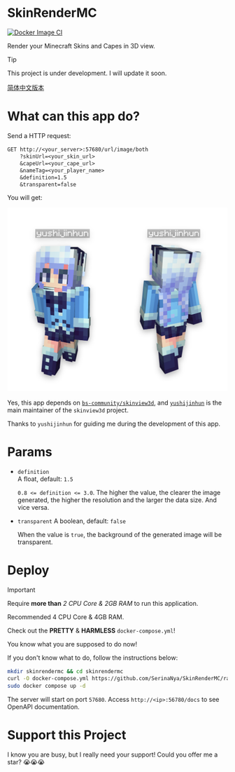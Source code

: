 # SkinRenderMC
[![Docker Image CI](https://github.com/SerinaNya/SkinRenderMC/actions/workflows/docker-images.yml/badge.svg?branch=master)](https://github.com/SerinaNya/SkinRenderMC/actions/workflows/docker-images.yml)

Render your Minecraft Skins and Capes in 3D view.

> [!TIP]
> This project is under development. I will update it soon.

[简体中文版本](./README_zh.md)

# What can this app do?

Send a HTTP request:
```plain
GET http://<your_server>:57680/url/image/both
    ?skinUrl=<your_skin_url>
    &capeUrl=<your_cape_url>
    &nameTag=<your_player_name>
    &definition=1.5
    &transparent=false
```

You will get:

![the view from the front and the back of a minecraft player model](./assets/yushijinhun_both.png)

Yes, this app depends on [`bs-community/skinview3d`](https://github.com/bs-community/skinview3d), and [`yushijinhun`](https://github.com/yushijinhun) is the main maintainer of the `skinview3d` project.

Thanks to `yushijinhun` for guiding me during the development of this app.

# Params

- `definition`  
    A float, default: `1.5`  

    `0.8 <= definition <= 3.0`. The higher the value, the clearer the image generated, the higher the resolution and the larger the data size. And vice versa.

- `transparent`
    A boolean, default: `false`  

    When the value is `true`, the background of the generated image will be transparent.

# Deploy

> [!IMPORTANT]  
> Require **more than** _2 CPU Core & 2GB RAM_ to run this application.  
> 
> Recommended 4 CPU Core & 4GB RAM.

Check out the **PRETTY** & **HARMLESS** `docker-compose.yml`!  

You know what you are supposed to do now!

If you don't know what to do, follow the instructions below:

```sh
mkdir skinrendermc && cd skinrendermc
curl -O docker-compose.yml https://github.com/SerinaNya/SkinRenderMC/raw/master/docker-compose.yml
sudo docker compose up -d
```

The server will start on port `57680`. Access `http://<ip>:56780/docs` to see OpenAPI documentation.

# Support this Project
I know you are busy, but I really need your support! Could you offer me a star? 😭😭😭
